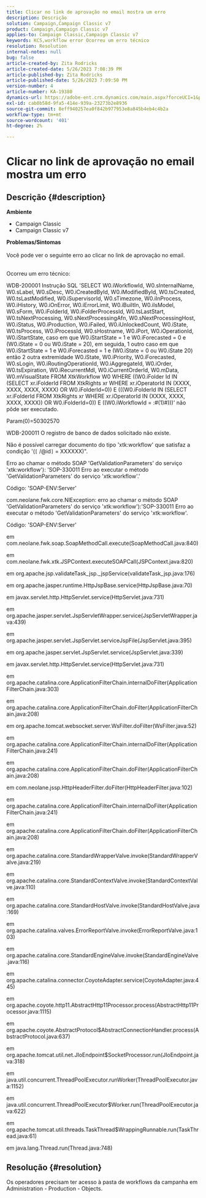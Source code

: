 ```yaml
---
title: Clicar no link de aprovação no email mostra um erro
description: Descrição
solution: Campaign,Campaign Classic v7
product: Campaign,Campaign Classic v7
applies-to: Campaign Classic,Campaign Classic v7
keywords: KCS,workflow error Ocorreu um erro técnico
resolution: Resolution
internal-notes: null
bug: false
article-created-by: Zita Rodricks
article-created-date: 5/26/2023 7:08:39 PM
article-published-by: Zita Rodricks
article-published-date: 5/26/2023 7:09:50 PM
version-number: 4
article-number: KA-19380
dynamics-url: https://adobe-ent.crm.dynamics.com/main.aspx?forceUCI=1&pagetype=entityrecord&etn=knowledgearticle&id=9520e7b5-f8fb-ed11-8849-6045bd0063aa
exl-id: cab0b58d-9fa5-414e-939a-23273b2e8936
source-git-commit: 8eff940257ea0f842b977953e8a845b4eb4c4b2a
workflow-type: tm+mt
source-wordcount: '401'
ht-degree: 2%

---
```


# Clicar no link de aprovação no email mostra um erro

## Descrição {#description}

<b>Ambiente</b>
- Campaign Classic
- Campaign Classic v7



<b>Problemas/Sintomas</b><br><br>Você pode ver o seguinte erro ao clicar no link de aprovação no email.<br><br>


Ocorreu um erro técnico:

WDB-200001 Instrução SQL &#39;SELECT W0.iWorkflowId, W0.sInternalName, W0.sLabel, W0.sDesc, W0.iCreatedById, W0.iModifiedById, W0.tsCreated, W0.tsLastModified, W0.iSupervisorId, W0.sTimezone, W0.iInProcess, W0.iHistory, W0.iOnError, W0.iErrorLimit, W0.iBuiltIn, W0.iIsModel, W0.sForm, W0.iFolderId, W0.iFolderProcessId, W0.tsLastStart, W0.tsNextProcessing, W0.sNextProcessingAfn, W0.sNextProcessingHost, W0.iStatus, W0.iProduction, W0.iFailed, W0.iUnlockedCount, W0.iState, W0.tsProcess, W0.iProcessId, W0.sHostname, W0.iPort, W0.iOperationId, W0.iStartState, caso em que W0.iStartState = 1 e W0.iForecasted = 0 e (W0.iState = 0 ou W0.iState = 20), em seguida, 1 outro caso em que W0.iStartState = 1 e W0.iForecasted = 1 e (W0.iState = 0 ou W0.iState 20) então 2 outra extremidade W0.iState, W0.iPriority, W0.iForecasted, W0.sLogin, W0.iRoutingOperationId, W0.iAggregateId, W0.iOrder, W0.tsExpiration, W0.iRecurrentMdl, W0.iCurrentOrderId, W0.mData, W0.mVisualState FROM XtkWorkflow W0 WHERE ((W0.iFolder Id IN (SELECT xr.iFolderId FROM XtkRights xr WHERE xr.iOperatorId IN (XXXX, XXXX, XXXX, XXXX) OR W0.iFolderId=0)) E (((W0.iFolderId IN (SELECT xr.iFolderId FROM XtkRights xr WHERE xr.iOperatorId IN (XXXX, XXXX, XXXX, XXXX)) OR W0.iFolderId=0)) E ((W0.iWorkflowId = :#(1)#)))&#39; não pôde ser executado.

Param(0)=50302570



WDB-200011 O registro de banco de dados solicitado não existe.

Não é possível carregar documento do tipo &#39;xtk:workflow&#39; que satisfaz a condição &#39;(`[` /@id`]`  = XXXXXX)&quot;.



Erro ao chamar o método SOAP &#39;GetValidationParameters&#39; do serviço &#39;xtk:workflow&#39;): &#39;SOP-330011 Erro ao executar o método &#39;GetValidationParameters&#39; do serviço &#39;xtk:workflow&#39;.&#39;



Código: &#39;SOAP-ENV:Server&#39;

com.neolane.fwk.core.NlException: erro ao chamar o método SOAP &#39;GetValidationParameters&#39; do serviço &#39;xtk:workflow&#39;):&#39;SOP-330011 Erro ao executar o método &#39;GetValidationParameters&#39; do serviço &#39;xtk:workflow&#39;.

Código: &#39;SOAP-ENV:Server&#39;

em com.neolane.fwk.soap.SoapMethodCall.execute(SoapMethodCall.java:840)

em com.neolane.fwk.xtk.JSPContext.executeSOAPCall(JSPContext.java:820)

em org.apache.jsp.validateTask_jsp._jspService(validateTask_jsp.java:176)

em org.apache.jasper.runtime.HttpJspBase.service(HttpJspBase.java:70)

em javax.servlet.http.HttpServlet.service(HttpServlet.java:731)

em org.apache.jasper.servlet.JspServletWrapper.service(JspServletWrapper.java:439)

em org.apache.jasper.servlet.JspServlet.serviceJspFile(JspServlet.java:395)

em org.apache.jasper.servlet.JspServlet.service(JspServlet.java:339)

em javax.servlet.http.HttpServlet.service(HttpServlet.java:731)

em org.apache.catalina.core.ApplicationFilterChain.internalDoFilter(ApplicationFilterChain.java:303)

em org.apache.catalina.core.ApplicationFilterChain.doFilter(ApplicationFilterChain.java:208)

em org.apache.tomcat.websocket.server.WsFilter.doFilter(WsFilter.java:52)

em org.apache.catalina.core.ApplicationFilterChain.internalDoFilter(ApplicationFilterChain.java:241)

em org.apache.catalina.core.ApplicationFilterChain.doFilter(ApplicationFilterChain.java:208)

em com.neolane.jssp.HttpHeaderFilter.doFilter(HttpHeaderFilter.java:102)

em org.apache.catalina.core.ApplicationFilterChain.internalDoFilter(ApplicationFilterChain.java:241)

em org.apache.catalina.core.ApplicationFilterChain.doFilter(ApplicationFilterChain.java:208)

em org.apache.catalina.core.StandardWrapperValve.invoke(StandardWrapperValve.java:219)

em org.apache.catalina.core.StandardContextValve.invoke(StandardContextValve.java:110)

em org.apache.catalina.core.StandardHostValve.invoke(StandardHostValve.java:169)

em org.apache.catalina.valves.ErrorReportValve.invoke(ErrorReportValve.java:103)

em org.apache.catalina.core.StandardEngineValve.invoke(StandardEngineValve.java:116)

em org.apache.catalina.connector.CoyoteAdapter.service(CoyoteAdapter.java:445)

em org.apache.coyote.http11.AbstractHttp11Processor.process(AbstractHttp11Processor.java:1115)

em org.apache.coyote.AbstractProtocol$AbstractConnectionHandler.process(AbstractProtocol.java:637)

em org.apache.tomcat.util.net.JIoEndpoint$SocketProcessor.run(JIoEndpoint.java:318)

em java.util.concurrent.ThreadPoolExecutor.runWorker(ThreadPoolExecutor.java:1152)

em java.util.concurrent.ThreadPoolExecutor$Worker.run(ThreadPoolExecutor.java:622)

em org.apache.tomcat.util.threads.TaskThread$WrappingRunnable.run(TaskThread.java:61)

em java.lang.Thread.run(Thread.java:748)


## Resolução {#resolution}


Os operadores precisam ter acesso à pasta de workflows da campanha em Administration - Production - Objects.
